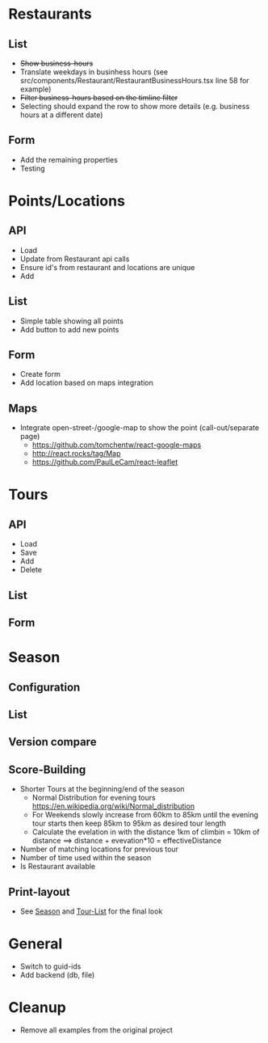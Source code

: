 # Restaurants

## List
* ~~Show business-hours~~
* Translate weekdays in businhess hours (see src/components/Restaurant/RestaurantBusinessHours.tsx line 58 for example)
* ~~Filter business-hours based on the timline filter~~
* Selecting should expand the row to show more details (e.g. business hours at a different date)
    
## Form
* Add the remaining properties
* Testing

# Points/Locations

## API
* Load
* Update from Restaurant api calls
* Ensure id's from restaurant and locations are unique
* Add

## List
* Simple table showing all points
* Add button to add new points

## Form
* Create form
* Add location based on maps integration

## Maps
* Integrate open-street-/google-map to show the point (call-out/separate page)
  * https://github.com/tomchentw/react-google-maps
  * http://react.rocks/tag/Map
  * https://github.com/PaulLeCam/react-leaflet

# Tours

## API
* Load
* Save
* Add
* Delete

## List

## Form

# Season

## Configuration

## List

## Version compare

## Score-Building
* Shorter Tours at the beginning/end of the season
  * Normal Distribution for evening tours https://en.wikipedia.org/wiki/Normal_distribution
  * For Weekends slowly increase from 60km to 85km until the evening tour starts then keep 85km to 95km as desired tour length
  * Calculate the evelation in with the distance 1km of climbin = 10km of distance ==> distance + evevation*10 = effectiveDistance
* Number of matching locations for previous tour
* Number of time used within the season
* Is Restaurant available

## Print-layout
* See [Season](http://rvwinterthur.ch/fileadmin/user_upload/Tourenfahren/2015/RVW_Tourenprogramm_2015.pdf) and [Tour-List](http://rvwinterthur.ch/fileadmin/user_upload/Tourenfahren/2015/RVW_Tourenbeschrieb_2015.pdf) for the final look

# General
* Switch to guid-ids
* Add backend (db, file)

# Cleanup
* Remove all examples from the original project

